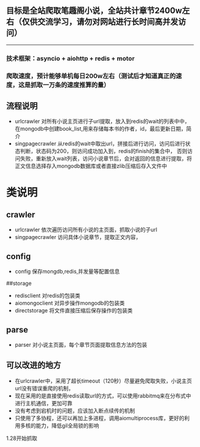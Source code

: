 ## 目标是全站爬取笔趣阁小说，全站共计章节2400w左右（仅供交流学习，请勿对网站进行长时间高并发访问）
---
### 技术框架：asyncio + aiohttp + redis + motor
### 爬取速度，预计能够单机每日200w左右（测试后才知道真正的速度，这是抓取一万条的速度推算的量）

## 流程说明
+ urlcrawler 对所有小说主页进行子url提取，放入到redis的wait的列表中中，在mongodb中创建book_list,用来存储每本书的作者，id，最后更新日期，简介
+ singpagecrawler 从redis的wait中取出url，拼接后进行访问，访问后进行状态判断，状态码为200，则访问成功加入到，redis的finish的集合中，
否则访问失败，重新放入wait列表，访问小说章节后，会对返回的信息进行提取，将正文信息选择存入mongodb数据库或者直接zlib压缩后存入文件中


# 类说明
## crawler
+ urlcrawler 依次遍历访问所有小说的主页面，抓取小说的子url
+ singpagecrawler 访问具体小说章节，提取正文内容，

## config
+ config 保存mongdb,redis,并发量等配置信息

##storage
+ redisclient 对redis的包装类
+ aiomongoclient 对异步操作mongodb的包装类
+ directstorage 将文件直接压缩后保存操作的包装类

## parse
+ parser 对小说主页面，每个章节页面提取信息方法的包装



## 可以改进的地方
+ 在urlcrawler中，采用了超长timeout（120秒）尽量避免爬取失败，小说主页url没有错误重爬的机制，
+ 现在采用的是直接使用redis读取url的方式，可以使用rabbitmq来在分布式中进行主机通信，更加可靠
+ 没有考虑到宕机时的问题，应该加入断点续传的机制
+ 只使用了多协程，还可以再加上多进程，调用aiomultiprocess库，更好的利用多核的能力，降低gil全局锁的影响


1.28开始抓取